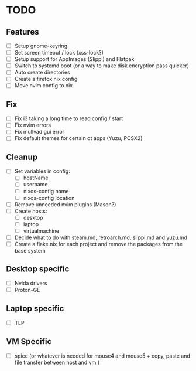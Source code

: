 # TODO

## Features

- [ ] Setup gnome-keyring
- [ ] Set screen timeout / lock (xss-lock?)
- [ ] Setup support for AppImages (Slippi) and Flatpak
- [ ] Switch to systemd boot (or a way to make disk encryption pass quicker)
- [ ] Auto create directories
- [ ] Create a firefox nix config
- [ ] Move nvim config to nix

## Fix

- [ ] Fix i3 taking a long time to read config / start
- [ ] Fix nvim errors
- [ ] Fix mullvad gui error
- [ ] Fix default themes for certain qt apps (Yuzu, PCSX2)

## Cleanup

- [ ] Set variables in config:
  - [ ] hostName
  - [ ] username
  - [ ] nixos-config name
  - [ ] nixos-config location
- [ ] Remove unneeded nvim plugins (Mason?)
- [ ] Create hosts:
  - [ ] desktop
  - [ ] laptop
  - [ ] virtualmachine
- [ ] Decide what to do with steam.md, retroarch.md, slippi.md and yuzu.md
- [ ] Create a flake.nix for each project and remove the packages from the base system

## Desktop specific

- [ ] Nvida drivers
- [ ] Proton-GE

## Laptop specific

- [ ] TLP

## VM Specific

- [ ] spice (or whatever is needed for mouse4 and mouse5 + copy, paste and file transfer between host and vm )
